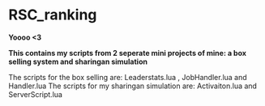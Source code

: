 # RSC_ranking #

**Yoooo <3**

**This contains my scripts from 2 seperate mini projects of mine: a box selling system and sharingan simulation**

The scripts for the box selling are: Leaderstats.lua , JobHandler.lua and Handler.lua
The scripts for my sharingan simulation are: Activaiton.lua and ServerScript.lua
